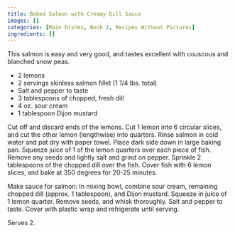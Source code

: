 ```yaml
---
title: Baked Salmon with Creamy Dill Sauce
images: []
categories: [Main Dishes, Book 1, Recipes Without Pictures]
ingredients: []
---
```


This salmon is easy and very good, and tastes excellent with couscous
and blanched snow peas.

-   2 lemons
-   2 servings skinless salmon fillet (1 1/4 lbs. total)
-   Salt and pepper to taste
-   3 tablespoons of chopped, fresh dill
-   4 oz. sour cream
-   1 tablespoon Dijon mustard

Cut off and discard ends of the lemons. Cut 1 lemon into 6 circular
slices, and cut the other lemon (lengthwise) into quarters. Rinse salmon
in cold water and pat dry with paper towel. Place dark side down in
large baking pan. Squeeze juice of 1 of the lemon quarters over each
piece of fish. Remove any seeds and lightly salt and grind on pepper.
Sprinkle 2 tablespoons of the chopped dill over the fish. Cover fish
with 6 lemon slices, and bake at 350 degrees for 20-25 minutes.

Make sauce for salmon: In mixing bowl, combine sour cream, remaining
chopped dill (approx. 1 tablespoon), and Dijon mustard. Squeeze in juice
of 1 lemon quarter. Remove seeds, and whisk thoroughly. Salt and pepper
to taste. Cover with plastic wrap and refrigerate until serving.

Serves 2.

  